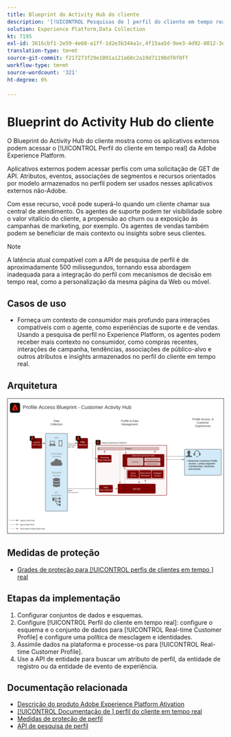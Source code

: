 ```yaml
---
title: Blueprint do Activity Hub do cliente
description: '[!UICONTROL Pesquisas de ] perfil do cliente em tempo real para fornecer contexto para o suporte assistido por agentes e vendas.'
solution: Experience Platform,Data Collection
kt: 7195
exl-id: 3616cbf1-2e59-4e68-a1ff-1d2e3b344a1c,4f15aa5d-9ee3-4d92-8012-3e2f0c0d615f
translation-type: tm+mt
source-git-commit: f217273f29e1091a121a60c2a19d71190df0f0ff
workflow-type: tm+mt
source-wordcount: '321'
ht-degree: 0%

---
```


# Blueprint do Activity Hub do cliente

O Blueprint do Activity Hub do cliente mostra como os aplicativos externos podem acessar o [!UICONTROL Perfil do cliente em tempo real] da Adobe Experience Platform.

Aplicativos externos podem acessar perfis com uma solicitação de GET de API. Atributos, eventos, associações de segmentos e recursos orientados por modelo armazenados no perfil podem ser usados nesses aplicativos externos não-Adobe.

Com esse recurso, você pode superá-lo quando um cliente chamar sua central de atendimento. Os agentes de suporte podem ter visibilidade sobre o valor vitalício do cliente, a propensão ao churn ou a exposição às campanhas de marketing, por exemplo. Os agentes de vendas também podem se beneficiar de mais contexto ou insights sobre seus clientes.

>[!NOTE]
>
>A latência atual compatível com a API de pesquisa de perfil é de aproximadamente 500 milissegundos, tornando essa abordagem inadequada para a integração do perfil com mecanismos de decisão em tempo real, como a personalização da mesma página da Web ou móvel.

## Casos de uso

* Forneça um contexto de consumidor mais profundo para interações compatíveis com o agente, como experiências de suporte e de vendas. Usando a pesquisa de perfil no Experience Platform, os agentes podem receber mais contexto no consumidor, como compras recentes, interações de campanha, tendências, associações de público-alvo e outros atributos e insights armazenados no perfil do cliente em tempo real.

## Arquitetura

<img src="assets/cah.svg" alt="Arquitetura de referência para o Blueprint do Activity Hub do cliente" style="border:1px solid #4a4a4a" />

## Medidas de proteção

* [Grades de proteção para  [!UICONTROL perfis de clientes em tempo ] real](https://experienceleague.adobe.com/docs/experience-platform/profile/guardrails.html)

## Etapas da implementação

1. Configurar conjuntos de dados e esquemas.
1. Configure [!UICONTROL Perfil do cliente em tempo real]: configure o esquema e o conjunto de dados para [!UICONTROL Real-time Customer Profile] e configure uma política de mesclagem e identidades.
1. Assimile dados na plataforma e processe-os para [!UICONTROL Real-time Customer Profile].
1. Use a API de entidade para buscar um atributo de perfil, da entidade de registro ou da entidade de evento de experiência.

## Documentação relacionada

* [Descrição do produto Adobe Experience Platform Ativation](https://helpx.adobe.com/legal/product-descriptions/adobe-experience-platform0.html)
* [[!UICONTROL Documentação de ] perfil do cliente em tempo real](https://experienceleague.adobe.com/docs/experience-platform/profile/home.html?lang=en)
* [Medidas de proteção de perfil](https://experienceleague.adobe.com/docs/experience-platform/profile/guardrails.html)
* [API de pesquisa de perfil](https://www.adobe.io/apis/experienceplatform/home/api-reference.html)
